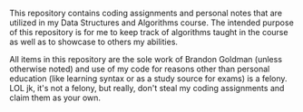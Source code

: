This repository contains coding assignments and personal notes that are utilized in my Data Structures and Algorithms course. The intended purpose of this repository is for me to keep track of algorithms taught in the course as well as to showcase to others my abilities.

All items in this repository are the sole work of Brandon Goldman (unless otherwise noted) and use of my code for reasons other than personal education (like learning syntax or as a study source for exams) is a felony. LOL jk, it's not a felony, but really, don't steal my coding assignments and claim them as your own.

